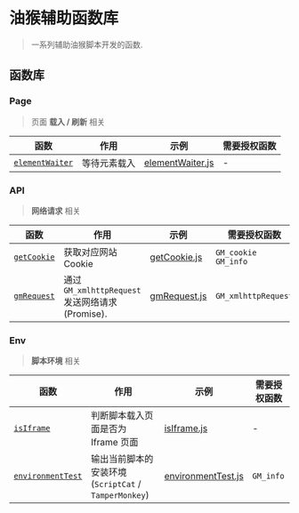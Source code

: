 # 油猴辅助函数库

> 一系列辅助油猴脚本开发的函数. 

## 函数库

### Page

> 页面 **载入 / 刷新** 相关

| 函数                                       | 作用         | 示例              | 需要授权函数 |
| ------------------------------------------ | ------------ | ----------------- | ------------ |
| [`elementWaiter`](docx/Page.md#elementWaiter) | 等待元素载入 | [elementWaiter.js](./docx/example/Page/elementWaiter.js) | -            |

### API

> **网络请求** 相关


| 函数                              | 作用                | 示例                                            | 需要授权函数               |
| --------------------------------- | ------------------- | ----------------------------------------------- | -------------------------- |
| [`getCookie`](docx/API.md#getCookie) | 获取对应网站 Cookie | [getCookie.js](./docx/example/API/getCookie.js) | `GM_cookie`<br />`GM_info` |
| [`gmRequest`](docx/API.md#gmRequest) | 通过 `GM_xmlhttpRequest` 发送网络请求 (Promise). | [gmRequest.js](./docx/example/API/gmRequest.js) | `GM_xmlhttpRequest` |

### Env

> **脚本环境** 相关


| 函数                                          | 作用                                                  | 示例                                                        | 需要授权函数 |
| --------------------------------------------- | ----------------------------------------------------- | ----------------------------------------------------------- | ------------ |
| [`isIframe`](docx/Env.md#isIframe)               | 判断脚本载入页面是否为 Iframe 页面                    | [isIframe.js](./docx/example/Env/isIframe.js)               | -            |
| [`environmentTest`](docx/Env.md#environmentTest) | 输出当前脚本的安装环境 (`ScriptCat` / `TamperMonkey`) | [environmentTest.js](./docx/example/Env/environmentTest.js) | `GM_info`    |
